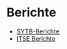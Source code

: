 
# Berichte 

* [SYTB-Berichte](https://gupfstrudel.github.io/Sytb_Berichte.html)
* [ITSE Berichte](https://gupfstrudel.github.io/Itse_Berichte.md)
